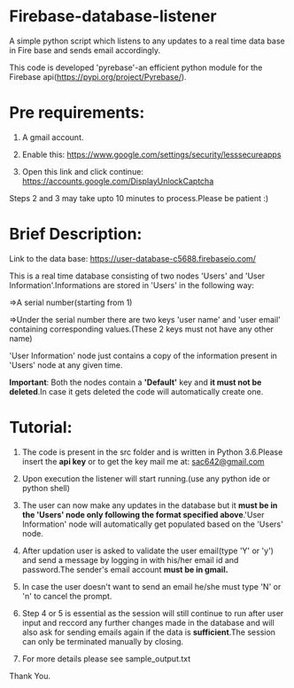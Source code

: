 # Firebase-database-listener
A simple python script which listens to any updates to a real time data base in Fire base and sends email accordingly.

This code is developed 'pyrebase'-an efficient python module for the Firebase api(https://pypi.org/project/Pyrebase/).

# Pre requirements:
1. A gmail account.

2. Enable this: https://www.google.com/settings/security/lesssecureapps

3. Open this link and click continue: https://accounts.google.com/DisplayUnlockCaptcha

Steps 2 and 3 may take upto 10 minutes to process.Please be patient :)


# Brief Description:
Link to the data base: https://user-database-c5688.firebaseio.com/

This is a real time database consisting of two nodes 'Users' and 'User Information'.Informations are stored in 'Users' in the following way:

=>A serial number(starting from 1)

=>Under the serial number there are two keys 'user name' and 'user email' containing corresponding values.(These 2 keys must not have any other name)

'User Information' node just contains a copy of the information present in 'Users' node at any given time.

**Important**: Both the nodes contain a **'Default'** key and **it must not be deleted**.In case it gets deleted the code will automatically create one.

# Tutorial:
1. The code is present in the src folder and is written in Python 3.6.Please insert the **api key** or to get the key mail me at: sac642@gmail.com

2. Upon execution the listener will start running.(use any python ide or python shell)

3. The user can now make any updates in the database but it **must be in the 'Users' node only following the format specified above**.'User Information' node will automatically get populated based on the 'Users' node.

4. After updation user is asked to validate the user email(type 'Y' or 'y') and send a message by logging in with his/her email id and password.The sender's email account **must be in gmail.**

5. In case the user doesn't want to send an email he/she must type 'N' or 'n' to cancel the prompt.

6. Step 4 or 5 is essential as the session will still continue to run after user input and reccord any further changes made in the database and will also ask for sending emails again if the data is **sufficient**.The session can only be terminated manually by closing.

7. For more details please see sample_output.txt


Thank You.

